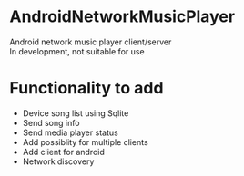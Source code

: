 AndroidNetworkMusicPlayer
=========================

Android network music player client/server
<br> In development, not suitable for use

<h1>Functionality to add</h1>
<ul>
<li>Device song list using Sqlite</li>
<li>Send song info</li>
<li>Send media player status</li>
<li>Add possiblity for multiple clients</li>
<li>Add client for android</li>
<li>Network discovery</li>
</ul>

